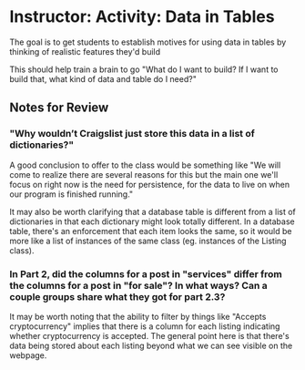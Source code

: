 # Instructor: Activity: Data in Tables

The goal is to get students to establish motives for using data in tables by thinking of realistic features they'd build

This should help train a brain to go "What do I want to build? If I want to build that, what kind of data and table do I need?"

## Notes for Review

### "Why wouldn’t Craigslist just store this data in a list of dictionaries?"

A good conclusion to offer to the class would be something like "We will come to realize there are several reasons for this but the main one we'll focus on right now is the need for persistence, for the data to live on when our program is finished running."

It may also be worth clarifying that a database table is different from a list of dictionaries in that each dictionary might look totally different. In a database table, there's an enforcement that each item looks the same, so it would be more like a list of instances of the same class (eg. instances of the Listing class).

### In Part 2, did the columns for a post in "services" differ from the columns for a post in "for sale"? In what ways? Can a couple groups share what they got for part 2.3?

It may be worth noting that the ability to filter by things like "Accepts cryptocurrency" implies that there is a column for each listing indicating whether cryptocurrency is accepted. The general point here is that there's data being stored about each listing beyond what we can see visible on the webpage.